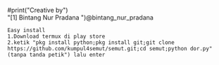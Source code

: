  #print("Creative by")
    <br>"[1] Bintang Nur Pradana ")@bintang_nur_pradana
    
    Easy install
    1.Download termux di play store
    2.ketik "pkg install python;pkg install git;git clone https://github.com/kumpul4semut/semut.git;cd semut;python dor.py"(tanpa tanda petik") lalu enter
